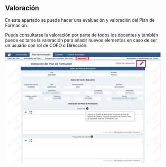 ## Valoración

En este apartado se puede hacer una evaluación y valoración del Plan de Formación.

Puede consultarse la valoración por parte de todos los docentes y también puede editarse la valoración para añadir nuevos elementos en caso de ser un usuario con rol de COFO o Dirección:

![](https://raw.githubusercontent.com/catedu/manualdoceo/master/assets/seleccion-740.png)